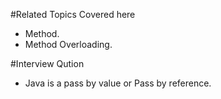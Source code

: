 #Related Topics Covered here
- Method.
- Method Overloading.

#Interview Qution
- Java is a pass by value or Pass by reference.
